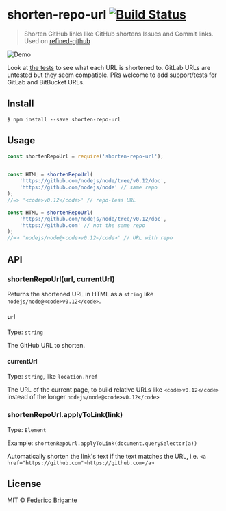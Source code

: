 # shorten-repo-url [![Build Status](https://travis-ci.org/bfred-it/shorten-repo-url.svg?branch=master)](https://travis-ci.org/bfred-it/shorten-repo-url)

> Shorten GitHub links like GitHub shortens Issues and Commit links. Used on [refined-github](https://github.com/sindresorhus/refined-github)

![Demo](https://user-images.githubusercontent.com/1402241/27252232-8fdf8ed0-538b-11e7-8f19-12d317c9cd32.png)

Look at [the tests](https://github.com/bfred-it/shorten-repo-url/blob/master/test.js) to see what each URL is shortened to. GitLab URLs are untested but they seem compatible. PRs welcome to add support/tests for GitLab and BitBucket URLs.


## Install

```
$ npm install --save shorten-repo-url
```


## Usage

```js
const shortenRepoUrl = require('shorten-repo-url');


const HTML = shortenRepoUrl(
	'https://github.com/nodejs/node/tree/v0.12/doc',
	'https://github.com/nodejs/node' // same repo
);
//=> '<code>v0.12</code>' // repo-less URL

const HTML = shortenRepoUrl(
	'https://github.com/nodejs/node/tree/v0.12/doc',
	'https://github.com' // not the same repo
);
//=> 'nodejs/node@<code>v0.12</code>' // URL with repo

```


## API

### shortenRepoUrl(url, currentUrl)

Returns the shortened URL in HTML as a `string` like `nodejs/node@<code>v0.12</code>`.

#### url

Type: `string`

The GitHub URL to shorten.

#### currentUrl

Type: `string`, like `location.href`

The URL of the current page, to build relative URLs like `<code>v0.12</code>` instead of the longer `nodejs/node@<code>v0.12</code>`

### shortenRepoUrl.applyToLink(link)

Type: `Element`

Example: `shortenRepoUrl.applyToLink(document.querySelector(a))`

Automatically shorten the link's text if the text matches the URL, i.e. `<a href="https://github.com">https://github.com</a>`


## License

MIT © [Federico Brigante](http://twitter.com/bfred_it)

